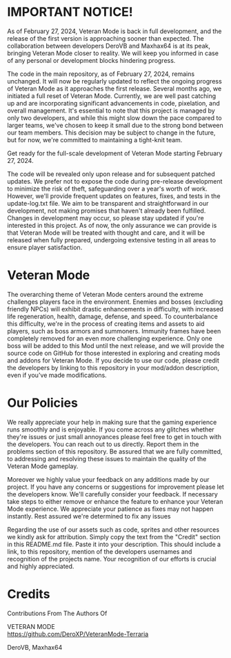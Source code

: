 # IMPORTANT NOTICE!
As of February 27, 2024, Veteran Mode is back in full development, and the release of the first version is approaching sooner than expected. The collaboration between developers DeroVB and Maxhax64 is at its peak, bringing Veteran Mode closer to reality. We will keep you informed in case of any personal or development blocks hindering progress.

The code in the main repository, as of February 27, 2024, remains unchanged. It will now be regularly updated to reflect the ongoing progress of Veteran Mode as it approaches the first release. Several months ago, we initiated a full reset of Veteran Mode. Currently, we are well past catching up and are incorporating significant advancements in code, pixelation, and overall management. It's essential to note that this project is managed by only two developers, and while this might slow down the pace compared to larger teams, we've chosen to keep it small due to the strong bond between our team members. This decision may be subject to change in the future, but for now, we're committed to maintaining a tight-knit team.

Get ready for the full-scale development of Veteran Mode starting February 27, 2024.

The code will be revealed only upon release and for subsequent patched updates. We prefer not to expose the code during pre-release development to minimize the risk of theft, safeguarding over a year's worth of work. However, we'll provide frequent updates on features, fixes, and tests in the update-log.txt file. We aim to be transparent and straightforward in our development, not making promises that haven't already been fulfilled. Changes in development may occur, so please stay updated if you're interested in this project. As of now, the only assurance we can provide is that Veteran Mode will be treated with thought and care, and it will be released when fully prepared, undergoing extensive testing in all areas to ensure player satisfaction.

# Veteran Mode
The overarching theme of Veteran Mode centers around the extreme challenges players face in the environment. Enemies and bosses (excluding friendly NPCs) will exhibit drastic enhancements in difficulty, with increased life regeneration, health, damage, defense, and speed. To counterbalance this difficulty, we're in the process of creating items and assets to aid players, such as boss armors and summoners. Immunity frames have been completely removed for an even more challenging experience. Only one boss will be added to this Mod until the next release, and we will provide the source code on GitHub for those interested in exploring and creating mods and addons for Veteran Mode. If you decide to use our code, please credit the developers by linking to this repository in your mod/addon description, even if you've made modifications.

# Our Policies
We really appreciate your help in making sure that the gaming experience runs smoothly and is enjoyable. If you come across any glitches whether they're issues or just small annoyances please feel free to get in touch with the developers. You can reach out to us directly. Report them in the problems section of this repository. Be assured that we are fully committed, to addressing and resolving these issues to maintain the quality of the Veteran Mode gameplay.

Moreover we highly value your feedback on any additions made by our project. If you have any concerns or suggestions for improvement please let the developers know. We'll carefully consider your feedback. If necessary take steps to either remove or enhance the feature to enhance your Veteran Mode experience. We appreciate your patience as fixes may not happen instantly. Rest assured we're determined to fix any issues 

Regarding the use of our assets such as code, sprites and other resources we kindly ask for attribution. Simply copy the text from the "Credit" section in this README.md file. Paste it into your description. This should include a link, to this repository, mention of the developers usernames and recognition of the projects name.
Your recognition of our efforts is crucial and highly appreciated. 

# Credits
Contributions From The Authors Of

VETERAN MODE                                                                                                                                                    
https://github.com/DeroXP/VeteranMode-Terraria

DeroVB,
Maxhax64
